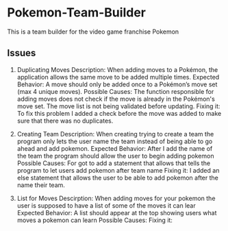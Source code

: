 # Pokemon-Team-Builder
This is a team builder for the video game franchise Pokemon
## Issues
1. Duplicating Moves
   Description: When adding moves to a Pokémon, the application allows the same move to be added multiple times.
   Expected Behavior: A move should only be added once to a Pokémon’s move set (max 4 unique moves).
   Possible Causes:
   The function responsible for adding moves does not check if the move is already in the Pokémon's move set.
   The move list is not being validated before updating.
   Fixing it:
   To fix this problem I added a check before the move was added to make sure that there was no duplicates.

2. Creating Team
   Description: When creating trying to create a team the program only lets the user name the team instead of being able to go ahead and add pokemon.
   Expected Behavior: After I add the name of the team the program should allow the user to begin adding pokemon 
   Possible Causes:
   For got to add a statement that allows that tells the program to let users add pokemon after team name
   Fixing it:
   I added an else statement that allows the user to be able to add pokemon after the name their team.

3. List for Moves
   Descirption: When adding moves for your pokemon the user is supposed to have a list of some of the moves it can lear
   Expected Behavior: A list should appear at the top showing users what moves a pokemon can learn
   Possible Causes:
   Fixing it:
   

